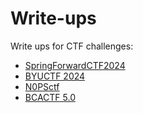 # Write-ups
Write ups for CTF challenges:
- [SpringForwardCTF2024](https://springforward.ctfd.io/)
- [BYUCTF 2024](https://ctfd.cyberjousting.com/)
- [N0PSctf](https://ctf.nops.re/)
- [BCACTF 5.0](https://www.bcactf.com/)
